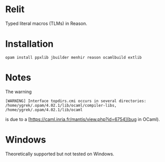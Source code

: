 # Relit

Typed literal macros (TLMs) in Reason.

# Installation

```opam install ppxlib jbuilder menhir reason ocamlbuild extlib```

# Notes
The warning 

```[WARNING] Interface topdirs.cmi occurs in several directories: /home/ygrek/.opam/4.02.1/lib/ocaml/compiler-libs, /home/ygrek/.opam/4.02.1/lib/ocaml```

is due to a [https://caml.inria.fr/mantis/view.php?id=6754](bug in OCaml).

# Windows

Theoretically supported but not tested on Windows.

